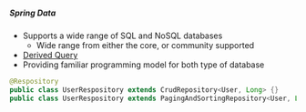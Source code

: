 ##### Spring Data

- Supports a wide range of SQL and NoSQL databases
  - Wide range from either the core, or community supported
- [Derived Query](https://docs.spring.io/spring-data/jpa/docs/current/reference/html/#jpa.query-methods.declared-queries)
- Providing familiar programming model for both type of database

```java
@Respository
public class UserRespository extends CrudRepository<User, Long> {}
public class UserRespository extends PagingAndSortingRepository<User, Long> {}
```